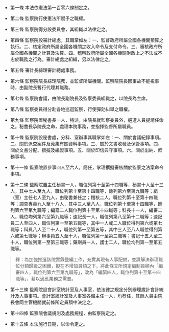 * 第一條 本法依憲法第一百零六條制定之。

* 第二條 監察院行使憲法所賦予之職權。

* 第三條 監察院得分設委員會，其組織以法律定之。

* 第四條 監察院設審計總處，其職掌如左：一、監督政府所屬全國各機關預算之執行。二、核定政府所屬全國各機關之收入命令及支付命令。三、審核政府所屬全國各機關之計算及決算。四、稽察政府所屬全國各機關財政上之不法或不忠於職務之行為。審計總處之組織，另以法律定之。

* 第五條 審計長綜理審計總處事務。

* 第六條 監察院院長綜理院務，並監督所屬機關。監察院院長因事故不能視事時，由副院長暫行代理其職務。

* 第七條 監察院會議，由院長副院長及監察委員組織之，以院長為主席。

* 第八條 監察委員得分赴各地巡迴監察，行使彈劾糾舉之職權。

* 第九條 監察院置秘書長一人，特派，由院長就監察委員外，遴選人員提請任命之。秘書長承院長之命，處理本院事務，並指揮監督所屬職員。

* 第十條 監察院設秘書處，分科、室辦事其職掌如左：一、關於會議紀錄事項。二、關於派查案件及蒐集有關資料事項。三、關於文書收發及保管事項。四、關於文書分配、撰擬及編製事項。五、關於印信典守事項。六、關於出納、庶務事項。

* 第十一條 監察院置參事四人至六人，簡任，掌理撰擬審核關於監察之法案命令事項。

* 第十二條 監察院置主任秘書一人，職位列第十至第十四職等，秘書十人至十三人，其中七人至九人，職位列第十至第十四職等，餘列第六至第九職等；組（室）主任七人至九人，由秘書兼任之；稽核二人，職位列第十至第十四職等；調查專員九人至十八人，其中三人至八人，職位列第十至第十四職等，餘列第六至第九職等；編纂二人職位列第十至第十四職等；科長十一人，編審二人，職位均列第六至第九職等；速記長一人，職位列第八至第十二職等；速記員二人至四人，職位列第一至第五職等，其中一人或二人職位得列第六或第七職等；科員八人至二十人，職位列第一至第五等，其中三人至八人職位得列第六或第七職等；辦事員五人至十人，職位列第一至第三職等；書記十五人至二十人，職位列第一至第三職等；藥劑員一人，護士二人，職位均列第一至第五職等。

> 釋：為加強推進該院實錄整編工作，充實其現有人事配備，並謀解決辦理職位分類歸級之困難，擬在不增加員額之下，將此條文所規定編制員額內「編審四人，職位列第六至第九職等」，改為「編纂四人，職位列第十至第十四職等」，藉以適應業務之需要。

* 第十三條 監察院設會計室統計室及人事室，依法律之規定分別辦理歲計會計統計及人事事項。會計室統計室及人事室各備主任一人，均荐任，其餘人員由院長會同主管機關就前條所定員額中決定之。

* 第十四條 監察院會議規則及處務規程，由監察院定之。

* 第十五條 本法施行日期，以命令定之。

